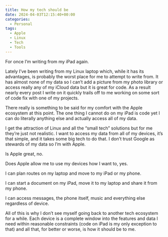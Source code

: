 ```yaml
---
title: How my tech should be
date: 2024-04-03T12:15:40+00:00
categories:
  - Personal
tags:
  - Apple
  - Linux
  - Tech
  - Tools
---
```


For once I’m writing from my iPad again.

Lately I’ve been writing from my Linux laptop which, while it has its advantages, is probably the worst place for me to attempt to write from. It has almost none of my data so I can’t add a picture from my photo library or access really any of my iCloud data but it is great for code. As a result nearly every post I write on it quickly trails off to me working on some sort of code fix with one of my projects.

There really is something to be said for my comfort with the Apple ecosystem at this point. The one thing I cannot do on my iPad is code yet I can do literally anything else and actually access all of my data.

I get the attraction of Linux and all the “small tech” solutions but for me they’re just not realistic. I want to access my data from all of my devices, it’s that simple, and it takes some big tech to do that. I don’t trust Google as stewards of my data so I’m with Apple.

Is Apple great, no.

Does Apple allow me to use my devices how I want to, yes.

I can plan routes on my laptop and move to my iPad or my phone.

I can start a document on my iPad, move it to my laptop and share it from my phone.

I can access messages, the phone itself, music and everything else regardless of device.

All of this is why I don’t see myself going back to another tech ecosystem for a while. Each device is a complete window into the features and data I need within reasonable constraints (code on iPad is my only exception to that) and all that, for better or worse, is how it should be to me.